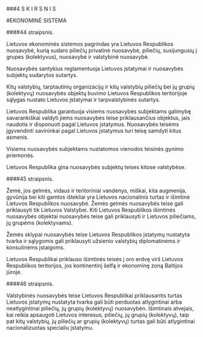 ###4 S K I R S N I S

#EKONOMINĖ SISTEMA

####44 straipsnis.

Lietuvos ekonominės sistemos pagrindas yra Lietuvos Respublikos nuosavybė, kurią sudaro piliečių privatinė nuosavybė, piliečių, susijungusių į grupes (kolektyvus), nuosavybė ir valstybinė nuosavybė.

Nuosavybės santykius reglamentuoja Lietuvos įstatymai ir nuosavybės subjektų sudarytos sutartys.

Kitų valstybių, tarptautinių organizacijų ir kitų valstybių piliečių bei jų grupių (kolektyvų) nuosavybės objektų buvimo Lietuvos Respublikos teritorijoje sąlygas nustato Lietuvos įstatymai ir tarpvalstybinės sutartys.

Lietuvos Respublika garantuoja visiems nuosavybės subjektams galimybę savarankiškai valdyti jiems nuosavybės teise priklausančius objektus, jais naudotis ir disponuoti pagal Lietuvos įstatymus. Nuosavybės teisėms įgyvendinti savininkai pagal Lietuvos įstatymus turi teisę samdyti kitus asmenis.

Visiems nuosavybės subjektams nustatomos vienodos teisinės gynimo priemonės.

Lietuvos Respublika gina nuosavybės subjektų teises kitose valstybėse.

####45 straipsnis.

Žemė, jos gelmės, vidaus ir teritoriniai vandenys, miškai, kita augmenija, gyvūnija bei kiti gamtos ištekliai yra Lietuvos nacionalinis turtas ir išimtinė Lietuvos Respublikos nuosavybė. Žemės gelmės nuosavybės teise gali priklausyti tik Lietuvos Valstybei. Kiti Lietuvos Respublikos išimtinės nuosavybės objektai nuosavybės teise gali priklausyti ir Lietuvos piliečiams, jų grupėms (kolektyvams).

Žemės sklypai nuosavybės teise Lietuvos Respublikos įstatymų nustatyta tvarka ir sąlygomis gali priklausyti užsienio valstybių diplomatinėms ir konsulinėms įstaigoms.

Lietuvos Respublikai priklauso išimtinės teisės į oro erdvę virš Lietuvos Respublikos teritorijos, jos kontinentinį šelfą ir ekonominę zoną Baltijos jūroje.

####46 straipsnis.

Valstybinės nuosavybės teise Lietuvos Respublikai priklausantis turtas Lietuvos įstatymų nustatyta tvarka gali būti perduotas atlygintinai arba neatlygintinai piliečių, jų grupių (kolektyvų) nuosavybėn.
Išimtinais atvejais, kai reikia apsaugoti Lietuvos interesus, piliečių, jų grupių (kolektyvų), taip pat kitų valstybių, jų piliečių ar grupių (kolektyvų) turtas gali būti atlygintinai nacionalizuotas specialiu įstatymu.
